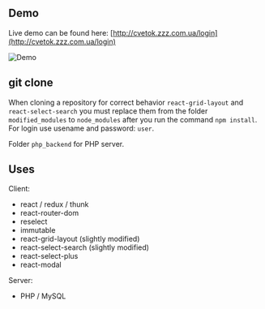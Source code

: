 ## Demo
Live demo can be found here: [http://cvetok.zzz.com.ua/login](http://cvetok.zzz.com.ua/login)

<img src="https://image.prntscr.com/image/TaEVrYzOQ4mzI1Y2toOEnA.png" alt="Demo" />

## git clone
When cloning a repository for correct behavior ```react-grid-layout``` and ```react-select-search``` you must replace them from the folder ```modified_modules``` to ```node_modules``` after you run the command ```npm install```.
For login use usename and password: ```user```.

Folder ```php_backend``` for PHP server.

## Uses

Client:

* react / redux / thunk
* react-router-dom
* reselect
* immutable
* react-grid-layout (slightly modified)
* react-select-search (slightly modified)
* react-select-plus
* react-modal

Server:

* PHP / MySQL